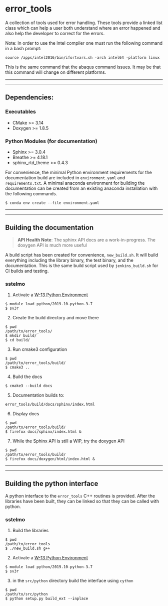 # error\_tools

A collection of tools used for error handling. These tools provide a linked
list class which can help a user both understand where an error happened
and also help the developer to correct for the errors.

Note: In order to use the Intel compiler one must run the following command in a
bash prompt:

```
source /apps/intel2016/bin/ifortvars.sh -arch intel64 -platform linux
```

This is the same command that the abaqus command issues. It may be that
this command will change on different platforms.

---

---

## Dependencies:

### Executables

* CMake >= 3.14
* Doxygen >= 1.8.5

### Python Modules (for documentation)

* Sphinx >= 3.0.4
* Breathe >= 4.18.1
* sphinx\_rtd\_theme >= 0.4.3

For convenience, the minimal Python environment requirements for the
documentation build are included in ``environment.yaml`` and
``requirements.txt``. A minimal anaconda environment for building the
documentation can be created from an existing anaconda installation with the
following commands.

```
$ conda env create --file environment.yaml
```

---

---

## Building the documentation

> **API Health Note**: The sphinx API docs are a work-in-progress. The doxygen
> API is much more useful

A build script has been created for convenience, ``new_build.sh``. It will build
everything including the library binary, the test binary, and the documentation.
This is the same build script used by ``jenkins_build.sh`` for CI builds and
testing.

### sstelmo

1) Activate a [W-13 Python Environment](https://xcp-confluence.lanl.gov/display/PYT/The+W-13+Python+3+environment)

```
$ module load python/2019.10-python-3.7
$ sv3r
```

2) Create the build directory and move there

```
$ pwd
/path/to/error_tools/
$ mkdir build/
$ cd build/
```

3) Run cmake3 configuration

```
$ pwd
/path/to/error_tools/build/
$ cmake3 ..
```

4) Build the docs

```
$ cmake3 --build docs
```

5) Documentation builds to:

```
error_tools/build/docs/sphinx/index.html
```

6) Display docs

```
$ pwd
/path/to/error_tools/build/
$ firefox docs/sphinx/index.html &
```

7) While the Sphinx API is still a WIP, try the doxygen API


```
$ pwd
/path/to/error_tools/build/
$ firefox docs/doxygen/html/index.html &
```

---

---

## Building the python interface

A python interface to the ``error_tools`` C++ routines is provided. After the
libraries have been built, they can be linked so that they can be called with
python. 

### sstelmo

1) Build the libraries

```
$ pwd
/path/to/error_tools
$ ./new_build.sh g++
```

2) Activate a [W-13 Python Environment](https://xcp-confluence.lanl.gov/display/PYT/The+W-13+Python+3+environment)

```
$ module load python/2019.10-python-3.7
$ sv3r
```

3) in the ``src/python`` directory build the interface using ``cython``

```
$ pwd
/path/to/src/python
$ python setup.py build_ext --inplace
```
